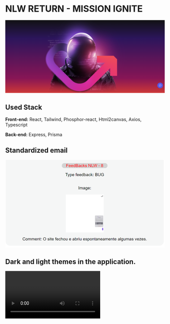 

# NLW RETURN - MISSION IGNITE 
![App Screenshot](assets/258e205e-5ec3-4229-817c-6890c91ba5f4.png)

## Used Stack 
**Front-end:** React, Tailwind, Phosphor-react, Html2canvas, Axios, Typescript

**Back-end:** Express, Prisma


## Standardized email
![App Screenshot](assets/email.png)


## Dark and light themes in the application.
![Video](assets/video.mp4)